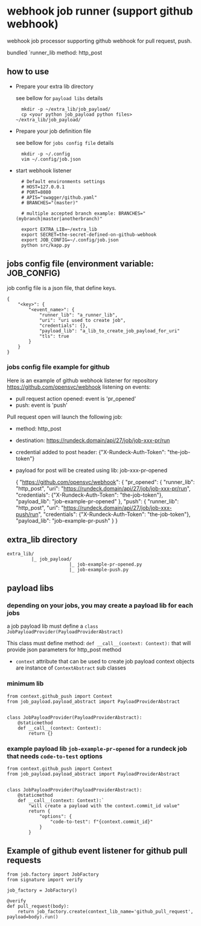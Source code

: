 # webhook job runner (support github webhook)

webhook job processor supporting github webhook for pull request, push.

bundled `runner_lib method: http_post

## how to use

* Prepare your extra lib directory
  
  see bellow for `payload libs` details

        mkdir -p ~/extra_lib/job_payload/
        cp <your python job_payload python files>  ~/extra_lib/job_payload/

* Prepare your job definition file

  see bellow for `jobs config file` details

        mkdir -p ~/.config
        vim ~/.config/job.json

* start webhook listener

        # Default environments settings
        # HOST=127.0.0.1
        # PORT=8080
        # APIS="swagger/github.yaml"
        # BRANCHES="(master)"
        
        # multiple accepted branch example: BRANCHES="(mybranch|master|anotherbranch)"
        
        export EXTRA_LIB=~/extra_lib
        export SECRET=the-secret-defined-on-github-webhook
        export JOB_CONFIG=~/.config/job.json
        python src/kapp.py

## jobs config file (environment variable: JOB_CONFIG)
job config file is a json file, that define keys.

    {
        "<key>": {
            "<event_name>": {
                "runner_lib": "a_runner_lib",
                "uri": "uri used to create job",
                "credentials": {},
                "payload_lib": "a_lib_to_create_job_payload_for_uri"
                "tls": true
            }
        } 
    }

### jobs config file example for github

Here is an example of github webhook listener for repository https://github.com/opensvc/webhook
listening on events:
   * pull request action opened: event is 'pr_opened'
   * push: event is 'push'
                                                               
Pull request open will launch the following job:
* method: http_post
* destination: https://rundeck.domain/api/27/job/job-xxx-pr/run
* credential added to post header: {"X-Rundeck-Auth-Token": "the-job-token"}
* payload for post will be created using lib: job-xxx-pr-opened


    {
      "https://github.com/opensvc/webhook": {
        "pr_opened": {
          "runner_lib": "http_post",
          "uri": "https://rundeck.domain/api/27/job/job-xxx-pr/run",
          "credentials": {"X-Rundeck-Auth-Token": "the-job-token"},
          "payload_lib": "job-example-pr-opened"
        },
        "push": {
          "runner_lib": "http_post",
          "uri": "https://rundeck.domain/api/27/job/job-xxx-push/run",
          "credentials": {"X-Rundeck-Auth-Token": "the-job-token"},
          "payload_lib": "job-example-pr-push"
        }
    }

## extra_lib directory

    extra_lib/
             |_ job_payload/
                           |_ job-example-pr-opened.py
                           |_ job-example-push.py
 
## payload libs
### depending on your jobs, you may create a payload lib for each jobs
a job payload lib must define a `class JobPayloadProvider(PayloadProviderAbstract)`

This class must define method: `def __call__(context: Context):` that will provide json parameters for http_post method

* `context` attribute that can be used to create job payload
  context objects are instance of `ContextAbstract` sub classes

### minimum lib

    from context.github_push import Context
    from job_payload.payload_abstract import PayloadProviderAbstract
    
    
    class JobPayloadProvider(PayloadProviderAbstract):
        @staticmethod
        def __call__(context: Context):
            return {}
    

### example payload lib `job-example-pr-opened` for a rundeck job that needs `code-to-test` options


    from context.github_push import Context
    from job_payload.payload_abstract import PayloadProviderAbstract
    
    
    class JobPayloadProvider(PayloadProviderAbstract):
        @staticmethod
        def __call__(context: Context):`
            "will create a payload with the context.commit_id value"
            return {
                "options": {
                    "code-to-test": f"{context.commit_id}"
                }
            }

## Example of github event listener for github pull requests

    from job.factory import JobFactory
    from signature import verify
    
    job_factory = JobFactory()
    
    @verify
    def pull_request(body):
        return job_factory.create(context_lib_name='github_pull_request', payload=body).run()
  
